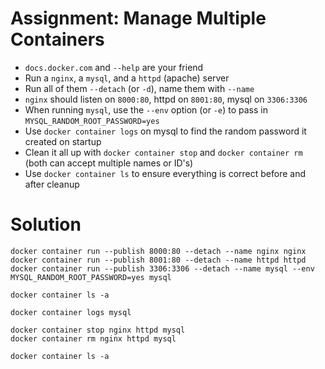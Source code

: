 # Assignment: Manage Multiple Containers

* `docs.docker.com` and `--help` are your friend
* Run a `nginx`, a `mysql`, and a `httpd` (apache) server
* Run all of them `--detach` (or `-d`), name them with `--name`
* `nginx` should listen on `8000:80`, httpd on `8001:80`, mysql on `3306:3306`
* When running `mysql`, use the `--env` option (or `-e`) to pass in `MYSQL_RANDOM_ROOT_PASSWORD=yes`
* Use `docker container logs` on mysql to find the random password it created on startup
* Clean it all up with `docker container stop` and `docker container rm` (both can accept multiple names or ID's)
* Use `docker container ls` to ensure everything is correct before and after cleanup

# Solution

```
docker container run --publish 8000:80 --detach --name nginx nginx
docker container run --publish 8001:80 --detach --name httpd httpd
docker container run --publish 3306:3306 --detach --name mysql --env MYSQL_RANDOM_ROOT_PASSWORD=yes mysql

docker container ls -a

docker container logs mysql

docker container stop nginx httpd mysql
docker container rm nginx httpd mysql

docker container ls -a
```
